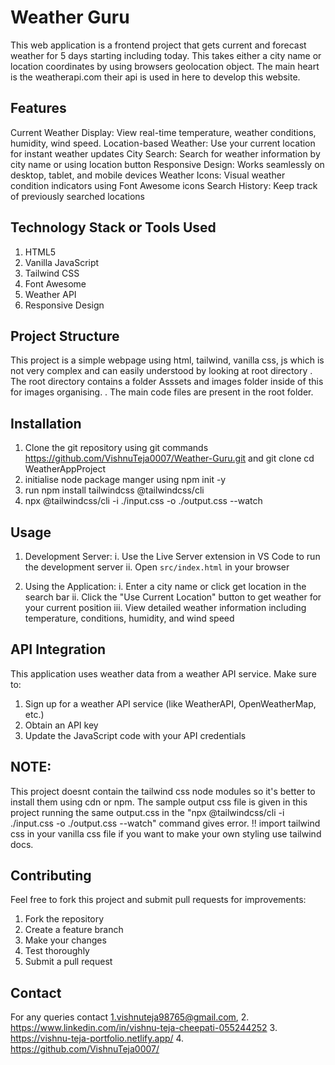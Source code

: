 # Weather Guru
This web application is a frontend project that gets current and forecast weather for 5 days starting including today. This takes either a city name or location coordinates by using browsers geolocation object. The main heart is the weatherapi.com their api is used in here to develop this website.

## Features

Current Weather Display: View real-time temperature, weather conditions, humidity, wind speed.
Location-based Weather: Use your current location for instant weather updates
City Search: Search for weather information by city name or using location button
Responsive Design: Works seamlessly on desktop, tablet, and mobile devices
Weather Icons: Visual weather condition indicators using Font Awesome icons
Search History: Keep track of previously searched locations

## Technology Stack or Tools Used

1. HTML5
2. Vanilla JavaScript
3. Tailwind CSS
4. Font Awesome
5. Weather API
6. Responsive Design

## Project Structure
This project is a simple webpage using html, tailwind, vanilla css, js which is not very complex and can easily understood by looking at root directory . The root directory contains a folder Asssets and images folder inside of this for images organising. . The main code files are present in the root folder.


## Installation

1. Clone the git repository using git commands https://github.com/VishnuTeja0007/Weather-Guru.git
   and  git clone cd WeatherAppProject
2. initialise node package manger using npm init -y
3. run npm install tailwindcss @tailwindcss/cli
4. npx @tailwindcss/cli -i ./input.css -o ./output.css --watch

## Usage

1. Development Server:
    i. Use the Live Server extension in VS Code to run the development server
    ii. Open `src/index.html` in your browser

2. Using the Application:
   i. Enter a city name or click get location in the search bar
   ii. Click the "Use Current Location" button to get weather for your current position
   iii. View detailed weather information including temperature, conditions, humidity, and wind speed

## API Integration

This application uses weather data from a weather API service. Make sure to:
1. Sign up for a weather API service (like WeatherAPI, OpenWeatherMap, etc.)
2. Obtain an API key
3. Update the JavaScript code with your API credentials

## NOTE:
 This project doesnt contain the tailwind css node modules so it's better to install them using cdn or npm. The sample output css file is given in this project running the same output.css in the "npx @tailwindcss/cli -i ./input.css -o ./output.css --watch" command gives error. !! import tailwind css in your vanilla css file if you want to make your own styling use tailwind docs.


## Contributing

Feel free to fork this project and submit pull requests for improvements:
1. Fork the repository
2. Create a feature branch
3. Make your changes
4. Test thoroughly
5. Submit a pull request

## Contact

For any queries contact 1.vishnuteja98765@gmail.com, 2. https://www.linkedin.com/in/vishnu-teja-cheepati-055244252 3. https://vishnu-teja-portfolio.netlify.app/ 4. https://github.com/VishnuTeja0007/